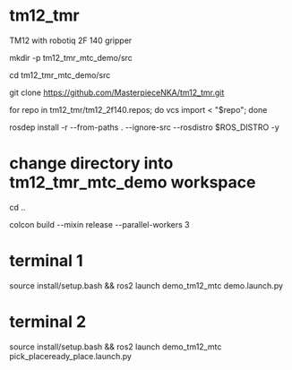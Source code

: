 # tm12_tmr
TM12 with robotiq 2F 140 gripper


mkdir -p tm12_tmr_mtc_demo/src

cd tm12_tmr_mtc_demo/src 

git clone https://github.com/MasterpieceNKA/tm12_tmr.git

for repo in tm12_tmr/tm12_2f140.repos; do vcs import < "$repo"; done

rosdep install -r --from-paths . --ignore-src --rosdistro $ROS_DISTRO -y

# change directory into tm12_tmr_mtc_demo workspace
cd .. 

colcon build --mixin release --parallel-workers 3

# terminal 1
source install/setup.bash  && ros2 launch demo_tm12_mtc demo.launch.py

# terminal 2
source install/setup.bash  && ros2 launch demo_tm12_mtc pick_placeready_place.launch.py



